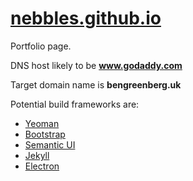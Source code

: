 # [nebbles.github.io](http://nebbles.github.io)

Portfolio page.

DNS host likely to be **www.godaddy.com**

Target domain name is **bengreenberg.uk**

Potential build frameworks are:
  + [Yeoman](http://yeoman.io)
  + [Bootstrap](http://getbootstrap.com)
  + [Semantic UI](http://semantic-ui.com)
  + [Jekyll](https://jekyllrb.com)
  + [Electron](http://electron.atom.io)
